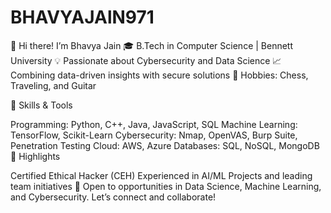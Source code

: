 # BHAVYAJAlN971
👋 Hi there! I’m Bhavya Jain
🎓 B.Tech in Computer Science | Bennett University
💡 Passionate about Cybersecurity and Data Science
📈 Combining data-driven insights with secure solutions
🎸 Hobbies: Chess, Traveling, and Guitar

🚀 Skills & Tools

Programming: Python, C++, Java, JavaScript, SQL
Machine Learning: TensorFlow, Scikit-Learn
Cybersecurity: Nmap, OpenVAS, Burp Suite, Penetration Testing
Cloud: AWS, Azure
Databases: SQL, NoSQL, MongoDB
🌟 Highlights

Certified Ethical Hacker (CEH)
Experienced in AI/ML Projects and leading team initiatives
💼 Open to opportunities in Data Science, Machine Learning, and Cybersecurity.
Let’s connect and collaborate!

